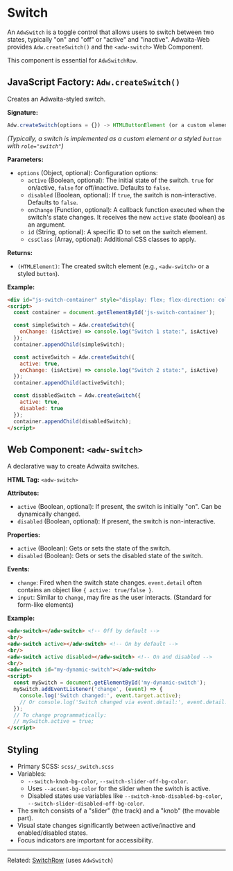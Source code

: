 # Switch

An `AdwSwitch` is a toggle control that allows users to switch between two states, typically "on" and "off" or "active" and "inactive". Adwaita-Web provides `Adw.createSwitch()` and the `<adw-switch>` Web Component.

This component is essential for `AdwSwitchRow`.

## JavaScript Factory: `Adw.createSwitch()`

Creates an Adwaita-styled switch.

**Signature:**

```javascript
Adw.createSwitch(options = {}) -> HTMLButtonElement (or a custom element wrapper)
```
*(Typically, a switch is implemented as a custom element or a styled `button` with `role="switch"`)*

**Parameters:**

*   `options` (Object, optional): Configuration options:
    *   `active` (Boolean, optional): The initial state of the switch. `true` for on/active, `false` for off/inactive. Defaults to `false`.
    *   `disabled` (Boolean, optional): If `true`, the switch is non-interactive. Defaults to `false`.
    *   `onChange` (Function, optional): A callback function executed when the switch's state changes. It receives the new `active` state (boolean) as an argument.
    *   `id` (String, optional): A specific ID to set on the switch element.
    *   `cssClass` (Array<String>, optional): Additional CSS classes to apply.

**Returns:**

*   `(HTMLElement)`: The created switch element (e.g., `<adw-switch>` or a styled `button`).

**Example:**

```html
<div id="js-switch-container" style="display: flex; flex-direction: column; gap: 10px;"></div>
<script>
  const container = document.getElementById('js-switch-container');

  const simpleSwitch = Adw.createSwitch({
    onChange: (isActive) => console.log("Switch 1 state:", isActive)
  });
  container.appendChild(simpleSwitch);

  const activeSwitch = Adw.createSwitch({
    active: true,
    onChange: (isActive) => console.log("Switch 2 state:", isActive)
  });
  container.appendChild(activeSwitch);

  const disabledSwitch = Adw.createSwitch({
    active: true,
    disabled: true
  });
  container.appendChild(disabledSwitch);
</script>
```

## Web Component: `<adw-switch>`

A declarative way to create Adwaita switches.

**HTML Tag:** `<adw-switch>`

**Attributes:**

*   `active` (Boolean, optional): If present, the switch is initially "on". Can be dynamically changed.
*   `disabled` (Boolean, optional): If present, the switch is non-interactive.

**Properties:**
*   `active` (Boolean): Gets or sets the state of the switch.
*   `disabled` (Boolean): Gets or sets the disabled state of the switch.

**Events:**

*   `change`: Fired when the switch state changes. `event.detail` often contains an object like `{ active: true/false }`.
*   `input`: Similar to `change`, may fire as the user interacts. (Standard for form-like elements)

**Example:**

```html
<adw-switch></adw-switch> <!-- Off by default -->
<br/>
<adw-switch active></adw-switch> <!-- On by default -->
<br/>
<adw-switch active disabled></adw-switch> <!-- On and disabled -->
<br/>
<adw-switch id="my-dynamic-switch"></adw-switch>
<script>
  const mySwitch = document.getElementById('my-dynamic-switch');
  mySwitch.addEventListener('change', (event) => {
    console.log('Switch changed:', event.target.active);
    // Or console.log('Switch changed via event.detail:', event.detail.active);
  });
  // To change programmatically:
  // mySwitch.active = true;
</script>
```

## Styling

*   Primary SCSS: `scss/_switch.scss`
*   Variables:
    *   `--switch-knob-bg-color`, `--switch-slider-off-bg-color`.
    *   Uses `--accent-bg-color` for the slider when the switch is active.
    *   Disabled states use variables like `--switch-knob-disabled-bg-color`, `--switch-slider-disabled-off-bg-color`.
*   The switch consists of a "slider" (the track) and a "knob" (the movable part).
*   Visual state changes significantly between active/inactive and enabled/disabled states.
*   Focus indicators are important for accessibility.

---
Related: [SwitchRow](./switchrow.md) (uses `AdwSwitch`)
```
